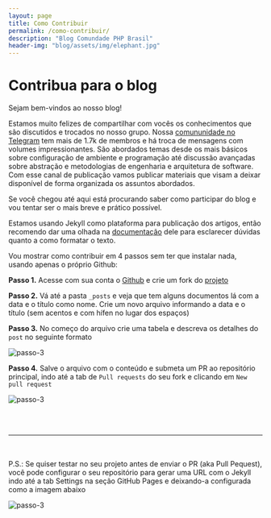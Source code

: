 ```yaml
---
layout: page
title: Como Contribuir
permalink: /como-contribuir/
description: "Blog Comundade PHP Brasil"
header-img: "blog/assets/img/elephant.jpg"
---
```


# Contribua para o blog

Sejam bem-vindos ao nosso blog!

Estamos muito felizes de compartilhar com vocês os conhecimentos que são discutidos e trocados no nosso grupo.
Nossa [comununidade no Telegram](https://t.me/phpbrasil) tem mais de 1.7k de membros e há troca de mensagens com volumes impressionantes. São abordados temas desde os mais básicos sobre configuração de ambiente e programação até discussão avançadas sobre abstração e metodologias de engenharia e arquitetura de software. Com esse canal de publicação vamos publicar materiais que visam a deixar disponível de forma organizada os assuntos abordados.

Se você chegou até aqui está procurando saber como participar do blog e vou tentar ser o mais breve e prático possível.

Estamos usando Jekyll como plataforma para publicação dos artigos, então recomendo dar uma olhada na [documentação](https://jekyllrb.com/) dele para esclarecer dúvidas quanto a como formatar o texto.

Vou mostrar como contribuir em 4 passos sem ter que instalar nada, usando apenas o próprio Github:

**Passo 1.** Acesse com sua conta o [Github](https://github.com) e crie um fork do [projeto](https://github.com/brasil-php/blog)

**Passo 2.** Vá até a pasta `_posts` e veja que tem alguns documentos lá com a data e o título como nome. Crie um novo arquivo informando a data e o título (sem acentos e com hífen no lugar dos espaços)

**Passo 3.** No começo do arquivo crie uma tabela e descreva os detalhes do `post` no seguinte formato 

![passo-3](https://snag.gy/G3BXiA.jpg)

**Passo 4.** Salve o arquivo com o conteúdo e submeta um PR ao repositório principal, indo até a tab de `Pull requests` do seu fork e clicando em `New pull request`

![passo-3](https://snag.gy/EJerxK.jpg)

<br>
<br>
<hr>
<br>
<br>
P.S.:
Se quiser testar no seu projeto antes de enviar o PR (aka Pull Pequest), você pode configurar o seu repositório para gerar uma URL com o Jekyll indo até a tab Settings na seção GitHub Pages e deixando-a configurada como a imagem abaixo

![passo-3](https://snag.gy/GVbsZI.jpg)

